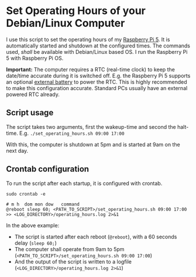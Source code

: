 # Set Operating Hours of your Debian/Linux Computer
I use this script to set the operating hours of my [Raspberry Pi 5](https://www.raspberrypi.com/products/raspberry-pi-5/). It is automatically started and shutdown at the configured times. The commands used, *shall* be available with Debian/Linux based OS. I run the Raspberry Pi 5 with Raspberry Pi OS.

**Important:** The computer requires a RTC (real-time clock) to keep the date/time accurate during it is switched off. E.g. the Raspberry Pi 5 supports an optional [external battery](https://www.raspberrypi.com/documentation/computers/raspberry-pi.html#add-a-backup-battery) to power the RTC. This is highly recommended to make this configuration accurate. Standard PCs usually have an external powered RTC already.

## Script usage
The script takes two arguments, first the wakeup-time and second the halt-time. E.g.
```./set_operating_hours.sh 09:00 17:00```

With this, the computer is shutdown at 5pm and is started at 9am on the next day.

## Crontab configuration
To run the script after each startup, it is configured with crontab.

```
sudo crontab -e
```

```
# m h  dom mon dow   command
@reboot sleep 60; <PATH_TO_SCRIPT>/set_operating_hours.sh 09:00 17:00 >> <LOG_DIRECTORY>/operating_hours.log 2>&1
```

In the above example: 
- The script is started after each reboot (```@reboot```), with a 60 seconds delay (```sleep 60;```)
- The computer shall operate from 9am to 5pm (```<PATH_TO_SCRIPT>/set_operating_hours.sh 09:00 17:00```)
- And the output of the script is written to a logfile (```<LOG_DIRECTORY>/operating_hours.log 2>&1```)
